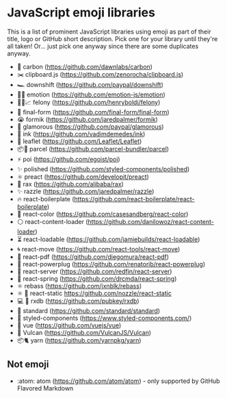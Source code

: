 # JavaScript emoji libraries

This is a list of prominent JavaScript libraries using emoji as part of their title, logo or GitHub short description. Pick one for your library until they're all taken! Or... just pick one anyway since there are some duplicates anyway.

- 🎨 carbon (https://github.com/dawnlabs/carbon)
- ✂️ clipboard.js (https://github.com/zenorocha/clipboard.js)
- 🏎 downshift (https://github.com/paypal/downshift)
- 👩‍🎤 emotion (https://github.com/emotion-js/emotion)
- 🔑🔥📈 felony (https://github.com/henryboldi/felony)
- 🏁 final-form (https://github.com/final-form/final-form)
- 😭 formik (https://github.com/jaredpalmer/formik)
- 💄 glamorous (https://github.com/paypal/glamorous)
- 🌈 ink (https://github.com/vadimdemedes/ink)
- 🍃 leaflet (https://github.com/Leaflet/Leaflet)
- 📦🚀 parcel (https://github.com/parcel-bundler/parcel)
- ⚡️ poi (https://github.com/egoist/poi)
- ✨ polished (https://github.com/styled-components/polished)
- ⚛️ preact (https://github.com/developit/preact)
- 🎩 rax (https://github.com/alibaba/rax)
- ✨ razzle (https://github.com/jaredpalmer/razzle)
- 🔥 react-boilerplate (https://github.com/react-boilerplate/react-boilerplate)
- 🎨 react-color (https://github.com/casesandberg/react-color)
- ⚪️ react-content-loader (https://github.com/danilowoz/react-content-loader)
- ⏳ react-loadable (https://github.com/jamiebuilds/react-loadable)
- 🌀 react-move (https://github.com/react-tools/react-move)
- 📄 react-pdf (https://github.com/diegomura/react-pdf)
- 🔌 react-powerplug (https://github.com/renatorib/react-powerplug)
- 🚀 react-server (https://github.com/redfin/react-server)
- 🙌 react-spring (https://github.com/drcmda/react-spring)
- ⚛️ rebass (https://github.com/jxnblk/rebass)
- ⚛️ 🚀 react-static https://github.com/nozzle/react-static
- 💻 📱 rxdb (https://github.com/pubkey/rxdb)
- 🌟 standard (https://github.com/standard/standard)
- 💅 styled-components (https://www.styled-components.com/)
- 🖖 vue (https://github.com/vuejs/vue)
- 🌋 Vulcan (https://github.com/VulcanJS/Vulcan)
- 📦🐈 yarn (https://github.com/yarnpkg/yarn)

## Not emoji

- :atom: atom (https://github.com/atom/atom) - only supported by GitHub Flavored Markdown
